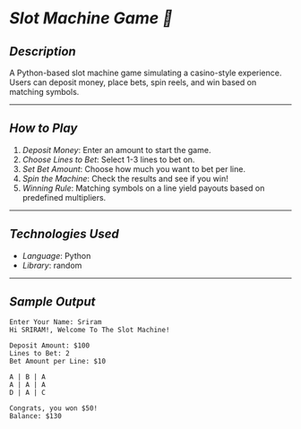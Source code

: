 # *Slot Machine Game 🎰*

## *Description*  
A Python-based slot machine game simulating a casino-style experience. Users can deposit money, place bets, spin reels, and win based on matching symbols.

---

## *How to Play*  
1. *Deposit Money*: Enter an amount to start the game.  
2. *Choose Lines to Bet*: Select 1-3 lines to bet on.  
3. *Set Bet Amount*: Choose how much you want to bet per line.  
4. *Spin the Machine*: Check the results and see if you win!  
5. *Winning Rule*: Matching symbols on a line yield payouts based on predefined multipliers.  

---

## *Technologies Used*  
- *Language*: Python  
- *Library*: random  

---

## *Sample Output*  
```plaintext
Enter Your Name: Sriram  
Hi SRIRAM!, Welcome To The Slot Machine!  

Deposit Amount: $100  
Lines to Bet: 2  
Bet Amount per Line: $10  

A | B | A  
A | A | A  
D | A | C  

Congrats, you won $50!  
Balance: $130
